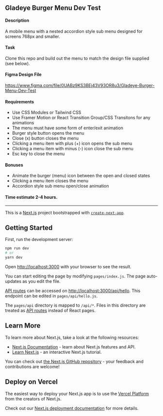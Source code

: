 ## Gladeye Burger Menu Dev Test

#### Description
A mobile menu with a nested accordion style sub menu designed for screens 768px and smaller.

#### Task
Clone this repo and build out the menu to match the design file supplied (see below).

#### Figma Design File
https://www.figma.com/file/0UABz9KS3BEj43V93OR8u3/Gladeye-Burger-Menu-Dev-Test 

#### Requirements
- Use CSS Modules or Tailwind CSS
- Use Framer Motion or React Transition Group/CSS Transitons for any animations
- The menu must have some form of enter/exit animation
- Burger style button opens the menu
- Close (x) button closes the menu
- Clicking a menu item with plus (+) icon opens the sub menu
- Clicking a menu item with minus (-) icon close the sub menu
- Esc key to close the menu

#### Bonuses
- Animate the burger (menu) icon between the open and closed states
- Clicking a menu item closes the menu
- Accordion style sub menu open/close animation

#### Time estimate 2-4 hours.

---

This is a [Next.js](https://nextjs.org/) project bootstrapped with [`create-next-app`](https://github.com/vercel/next.js/tree/canary/packages/create-next-app).

## Getting Started

First, run the development server:

```bash
npm run dev
# or
yarn dev
```

Open [http://localhost:3000](http://localhost:3000) with your browser to see the result.

You can start editing the page by modifying `pages/index.js`. The page auto-updates as you edit the file.

[API routes](https://nextjs.org/docs/api-routes/introduction) can be accessed on [http://localhost:3000/api/hello](http://localhost:3000/api/hello). This endpoint can be edited in `pages/api/hello.js`.

The `pages/api` directory is mapped to `/api/*`. Files in this directory are treated as [API routes](https://nextjs.org/docs/api-routes/introduction) instead of React pages.

## Learn More

To learn more about Next.js, take a look at the following resources:

- [Next.js Documentation](https://nextjs.org/docs) - learn about Next.js features and API.
- [Learn Next.js](https://nextjs.org/learn) - an interactive Next.js tutorial.

You can check out [the Next.js GitHub repository](https://github.com/vercel/next.js/) - your feedback and contributions are welcome!

## Deploy on Vercel

The easiest way to deploy your Next.js app is to use the [Vercel Platform](https://vercel.com/new?utm_medium=default-template&filter=next.js&utm_source=create-next-app&utm_campaign=create-next-app-readme) from the creators of Next.js.

Check out our [Next.js deployment documentation](https://nextjs.org/docs/deployment) for more details.
